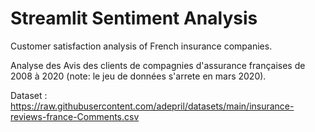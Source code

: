 # Streamlit Sentiment Analysis

Customer satisfaction analysis of French insurance companies.

Analyse des Avis des clients de compagnies d'assurance françaises de 2008 à 2020 (note: le jeu de données s'arrete en mars 2020).

Dataset : 
https://raw.githubusercontent.com/adepril/datasets/main/insurance-reviews-france-Comments.csv

